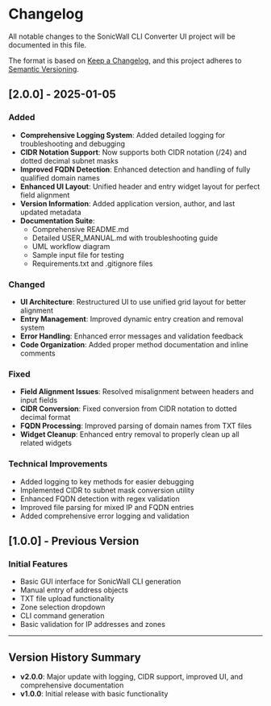# Changelog

All notable changes to the SonicWall CLI Converter UI project will be documented in this file.

The format is based on [Keep a Changelog](https://keepachangelog.com/en/1.0.0/),
and this project adheres to [Semantic Versioning](https://semver.org/spec/v2.0.0.html).

## [2.0.0] - 2025-01-05

### Added
- **Comprehensive Logging System**: Added detailed logging for troubleshooting and debugging
- **CIDR Notation Support**: Now supports both CIDR notation (/24) and dotted decimal subnet masks
- **Improved FQDN Detection**: Enhanced detection and handling of fully qualified domain names
- **Enhanced UI Layout**: Unified header and entry widget layout for perfect field alignment
- **Version Information**: Added application version, author, and last updated metadata
- **Documentation Suite**:
  - Comprehensive README.md
  - Detailed USER_MANUAL.md with troubleshooting guide
  - UML workflow diagram
  - Sample input file for testing
  - Requirements.txt and .gitignore files

### Changed
- **UI Architecture**: Restructured UI to use unified grid layout for better alignment
- **Entry Management**: Improved dynamic entry creation and removal system
- **Error Handling**: Enhanced error messages and validation feedback
- **Code Organization**: Added proper method documentation and inline comments

### Fixed
- **Field Alignment Issues**: Resolved misalignment between headers and input fields
- **CIDR Conversion**: Fixed conversion from CIDR notation to dotted decimal format
- **FQDN Processing**: Improved parsing of domain names from TXT files
- **Widget Cleanup**: Enhanced entry removal to properly clean up all related widgets

### Technical Improvements
- Added logging to key methods for easier debugging
- Implemented CIDR to subnet mask conversion utility
- Enhanced FQDN detection with regex validation
- Improved file parsing for mixed IP and FQDN entries
- Added comprehensive error logging and validation

## [1.0.0] - Previous Version

### Initial Features
- Basic GUI interface for SonicWall CLI generation
- Manual entry of address objects
- TXT file upload functionality
- Zone selection dropdown
- CLI command generation
- Basic validation for IP addresses and zones

---

## Version History Summary

- **v2.0.0**: Major update with logging, CIDR support, improved UI, and comprehensive documentation
- **v1.0.0**: Initial release with basic functionality

